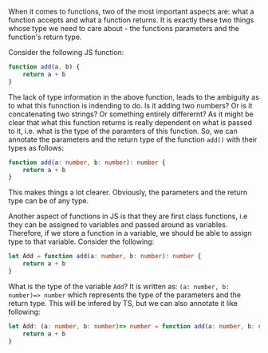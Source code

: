When it comes to functions, two of the most important aspects are: what a function accepts and what a function returns. It is exactly these two things whose type we need to care about - the functions parameters and the function's return type. 

Consider the following JS function:

```ts
function add(a, b) {
    return a + b
}
```
The lack of type information in the above function, leads to the ambiguity as to what this funnction is indending to do. Is it adding two numbers? Or is it concatenating two strings? Or something entirely differernt? As it might be clear that what this function returns is really dependent on what is passed to it, i.e. what is the type of the paramters of this function. So, we can annotate the parameters and the return type of the function `add()` with their types as follows:

```ts
function add(a: number, b: number): number {
    return a + b
}
```
This makes things a lot clearer. Obviously, the parameters and the return type can be of any type. 

Another aspect of functions in JS is that they are first class functions, i.e they can be assigned to variables and passed around as variables. Therefore, if we store a function in a variable, we should be able to assign type to that variable. Consider the following:

```ts
let Add = function add(a: number, b: number): number {
    return a + b
}
```
What is the type of the variable `Add`? It is written as: `(a: number, b: number)=> number` which represents the type of the parameters and the return type. This will be infered by TS, but we can also annotate it like following:

```ts
let Add: (a: number, b: number)=> number = function add(a: number, b: number): number {
    return a + b
}
```